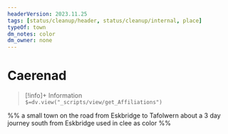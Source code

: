 ```yaml
---
headerVersion: 2023.11.25
tags: [status/cleanup/header, status/cleanup/internal, place]
typeOf: town
dm_notes: color
dm_owner: none
---
```

# Caerenad
>[!info]+ Information  
> `$=dv.view("_scripts/view/get_Affiliations")`


%% a small town on the road from Eskbridge to Tafolwern about a 3 day journey south from Eskbridge 
used in clee as color 
%%
